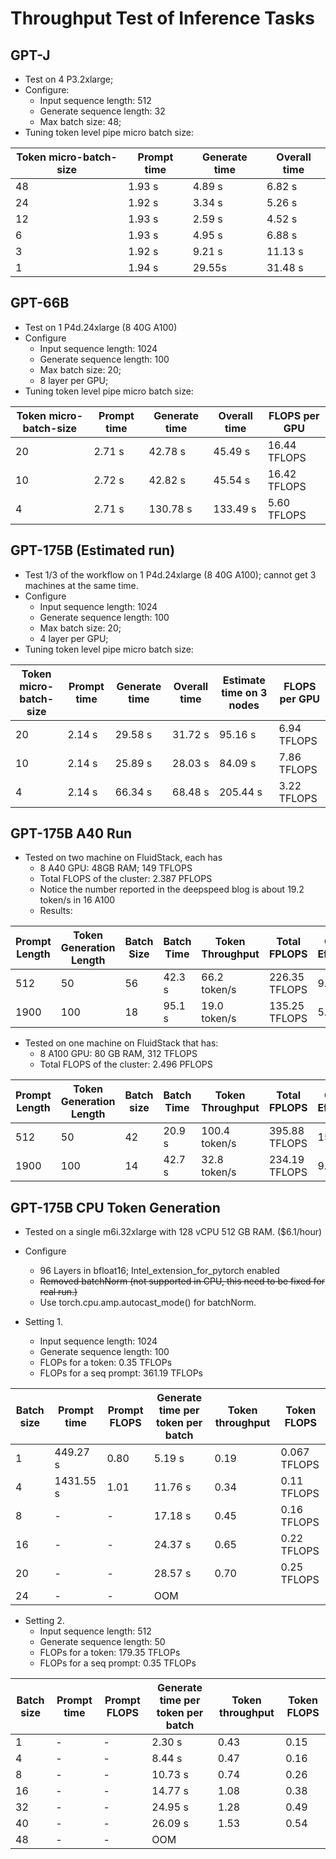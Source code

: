 # Throughput Test of Inference Tasks

## GPT-J

- Test on 4 P3.2xlarge;
- Configure:
  - Input sequence length: 512
  - Generate sequence length: 32
  - Max batch size: 48;
- Tuning token level pipe micro batch size:

| Token micro-batch-size | Prompt time | Generate time | Overall time |
|------------------------|-------------|---------------|--------------|
| 48                     | 1.93 s      | 4.89 s        | 6.82 s       | 
| 24                     | 1.92 s      | 3.34 s        | 5.26 s       | 
| 12                     | 1.93 s      | 2.59 s        | 4.52 s       | 
| 6                      | 1.93 s      | 4.95 s        | 6.88 s       | 
| 3                      | 1.92 s      | 9.21 s        | 11.13 s      | 
| 1                      | 1.94 s      | 29.55s        | 31.48 s      | 


## GPT-66B

- Test on 1 P4d.24xlarge (8 40G A100)
- Configure
  - Input sequence length: 1024
  - Generate sequence length: 100
  - Max batch size: 20;
  - 8 layer per GPU;
- Tuning token level pipe micro batch size:


| Token micro-batch-size | Prompt time | Generate time | Overall time | FLOPS per GPU |
|------------------------|-------------|---------------|--------------|---------------|
| 20                     | 2.71 s      | 42.78 s       | 45.49 s      | 16.44 TFLOPS  |
| 10                     | 2.72 s      | 42.82 s       | 45.54 s      | 16.42 TFLOPS  |
| 4                      | 2.71 s      | 130.78 s      | 133.49 s     | 5.60 TFLOPS   |


## GPT-175B (Estimated run)

- Test 1/3 of the workflow on 1 P4d.24xlarge (8 40G A100); cannot get 3 machines at the same time.
- Configure
  - Input sequence length: 1024
  - Generate sequence length: 100
  - Max batch size: 20;
  - 4 layer per GPU;
- Tuning token level pipe micro batch size:


| Token micro-batch-size | Prompt time | Generate time  | Overall time | Estimate time on 3 nodes | FLOPS per GPU |
|------------------------|-------------|----------------|--------------|--------------------------|---------------|
| 20                     | 2.14 s      | 29.58 s        | 31.72 s      | 95.16 s                  | 6.94 TFLOPS   |
| 10                     | 2.14 s      | 25.89 s        | 28.03 s      | 84.09 s                  | 7.86 TFLOPS   |
| 4                      | 2.14 s      | 66.34 s        | 68.48  s     | 205.44 s                 | 3.22 TFLOPS   |


## GPT-175B A40 Run

- Tested on two machine on FluidStack, each has
  - 8 A40 GPU: 48GB RAM; 149 TFLOPS
  - Total FLOPS of the cluster: 2.387 PFLOPS
  - Notice the number reported in the deepspeed blog is about 19.2 token/s in 16 A100
  - Results:

| Prompt Length | Token Generation Length | Batch Size | Batch Time | Token Throughput | Total FPLOPS  | Cluster Efficiency |
|---------------|-------------------------|------------|------------|------------------|---------------|--------------------|
| 512           | 50                      | 56         | 42.3 s     | 66.2 token/s     | 226.35 TFLOPS | 9.4%               |
| 1900          | 100                     | 18         | 95.1 s     | 19.0 token/s     | 135.25 TFLOPS | 5.6%               |


- Tested on one machine on FluidStack that has:
  - 8 A100 GPU: 80 GB RAM, 312 TFLOPS
  - Total FLOPS of the cluster: 2.496 PFLOPS
  
| Prompt Length | Token Generation Length | Batch size | Batch Time | Token Throughput | Total FPLOPS  | Cluster Efficiency |
|---------------|-------------------------|------------|------------|------------------|---------------|--------------------|
| 512           | 50                      | 42         | 20.9 s     | 100.4 token/s    | 395.88 TFLOPS | 15.9%              |
| 1900          | 100                     | 14         | 42.7 s     | 32.8 token/s     | 234.19 TFLOPS | 9.3%               |



## GPT-175B CPU Token Generation

- Tested on a single m6i.32xlarge with 128 vCPU 512 GB RAM. ($6.1/hour)
- Configure
  - 96 Layers in bfloat16; Intel_extension_for_pytorch enabled
  - ~~Removed batchNorm (not supported in CPU, this need to be fixed for real run.)~~
  - Use torch.cpu.amp.autocast_mode() for batchNorm. 

- Setting 1.
  - Input sequence length: 1024
  - Generate sequence length: 100
  - FLOPs for a token:  0.35 TFLOPs
  - FLOPs for a seq prompt: 361.19 TFLOPs

| Batch size | Prompt time | Prompt FLOPS | Generate time per token per batch | Token throughput | Token FLOPS  |
|------------|-------------|--------------|-----------------------------------|------------------|--------------|
| 1          | 449.27 s    | 0.80         | 5.19 s                            | 0.19             | 0.067 TFLOPS |
| 4          | 1431.55 s   | 1.01         | 11.76 s                           | 0.34             | 0.11 TFLOPS  |
| 8          | -           | -            | 17.18 s                           | 0.45             | 0.16 TFLOPS  |
| 16         | -           | -            | 24.37 s                           | 0.65             | 0.22 TFLOPS  |
| 20         | -           | -            | 28.57 s                           | 0.70             | 0.25 TFLOPS  |
| 24         | -           | -            | OOM                               |                  |              |


- Setting 2.
  - Input sequence length: 512
  - Generate sequence length: 50
  - FLOPs for a token:  179.35 TFLOPs
  - FLOPs for a seq prompt:  0.35 TFLOPs

| Batch size | Prompt time  | Prompt FLOPS | Generate time per token per batch | Token throughput | Token FLOPS |
|------------|--------------|--------------|-----------------------------------|------------------|-------------|
| 1          | -            | -            | 2.30 s                            | 0.43             | 0.15        |
| 4          | -            | -            | 8.44 s                            | 0.47             | 0.16        |      
| 8          | -            | -            | 10.73 s                           | 0.74             | 0.26        |            
| 16         | -            | -            | 14.77 s                           | 1.08             | 0.38        |            
| 32         | -            | -            | 24.95 s                           | 1.28             | 0.49        |            
| 40         | -            | -            | 26.09 s                           | 1.53             | 0.54        |
| 48         | -            | -            | OOM                               |                  |             |